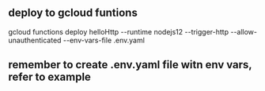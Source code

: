 ## deploy to gcloud funtions

gcloud functions deploy helloHttp --runtime nodejs12 --trigger-http --allow-unauthenticated --env-vars-file .env.yaml

## remember to create .env.yaml file witn env vars, refer to example
